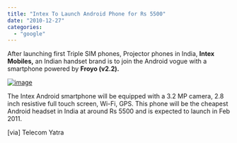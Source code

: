 ```yaml
---
title: "Intex To Launch Android Phone for Rs 5500"
date: "2010-12-27"
categories: 
  - "google"
---
```


After launching first Triple SIM phones, Projector phones in India, **Intex Mobiles,** an Indian handset brand is to join the Android vogue with a smartphone powered by **Froyo (v2.2).**

[![image](http://lh4.ggpht.com/_40bmzDo_mBs/TRiV2GnnvKI/AAAAAAAABsE/CPUic0NFLa0/image_thumb%5B1%5D.png?imgmax=800 "image")](http://lh3.ggpht.com/_40bmzDo_mBs/TRiV1RBtweI/AAAAAAAABsA/O4Yf7hNraws/s1600-h/image%5B3%5D.png)

The Intex Android smartphone will be equipped with a 3.2 MP camera, 2.8 inch resistive full touch screen, Wi-Fi, GPS. This phone will be the cheapest Android headset in India at around Rs 5500 and is expected to launch in Feb 2011.

\[via\] Telecom Yatra
